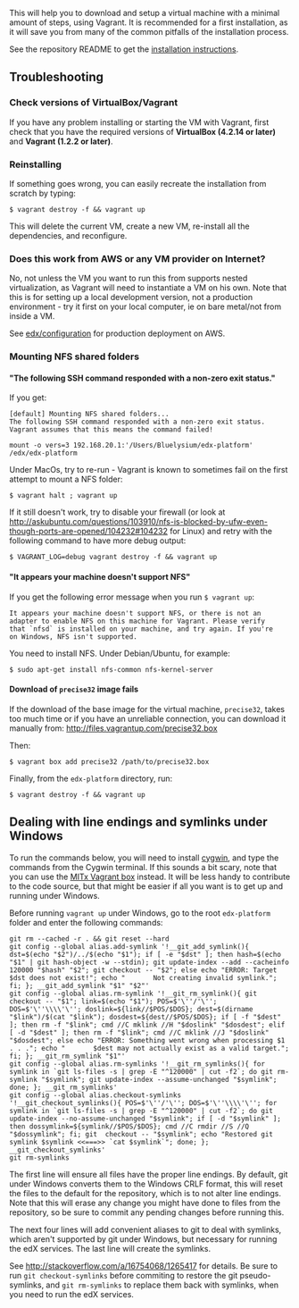 This will help you to download and setup a virtual machine 
with a minimal amount of steps, using Vagrant. It is recommended for a first 
installation, as it will save you from many of the common pitfalls of the
installation process.

See the repository README to get the [installation instructions](https://github.com/edx/edx-platform#installation---the-first-time).

Troubleshooting
---------------

### Check versions of VirtualBox/Vagrant

If you have any problem installing or starting the VM with Vagrant, first check that you have the required versions of **VirtualBox (4.2.14 or later)** and **Vagrant (1.2.2 or later)**.

### Reinstalling

If something goes wrong, you can easily recreate the installation from scratch by 
typing:

```
$ vagrant destroy -f && vagrant up
```

This will delete the current VM, create a new VM, re-install all the dependencies,
and reconfigure.

### Does this work from AWS or any VM provider on Internet?

No, not unless the VM you want to run this from supports nested virtualization, as Vagrant will need to instantiate a VM on his own. Note that this is for setting up a local development version, not a production
environment - try it first on your local computer, ie on bare metal/not from inside a VM.

See [edx/configuration](https://github.com/edx/configuration) for production deployment on AWS.

### Mounting NFS shared folders

#### "The following SSH command responded with a non-zero exit status."

If you get:

```
[default] Mounting NFS shared folders...
The following SSH command responded with a non-zero exit status.
Vagrant assumes that this means the command failed!

mount -o vers=3 192.168.20.1:'/Users/Bluelysium/edx-platform' /edx/edx-platform
```

Under MacOs, try to re-run - Vagrant is known to sometimes fail on the first attempt to mount a NFS folder: 

```
$ vagrant halt ; vagrant up
```

If it still doesn't work, try to disable your firewall (or look at http://askubuntu.com/questions/103910/nfs-is-blocked-by-ufw-even-though-ports-are-opened/104232#104232 for Linux) and retry with the following command to have more debug output:

```
$ VAGRANT_LOG=debug vagrant destroy -f && vagrant up
```

#### "It appears your machine doesn't support NFS"

If you get the following error message when you run `$ vagrant up`:

```
It appears your machine doesn't support NFS, or there is not an
adapter to enable NFS on this machine for Vagrant. Please verify
that `nfsd` is installed on your machine, and try again. If you're
on Windows, NFS isn't supported.
```

You need to install NFS. Under Debian/Ubuntu, for example:

```
$ sudo apt-get install nfs-common nfs-kernel-server
```

#### Download of `precise32` image fails

If the download of the base image for the virtual machine, `precise32`, takes too much time or if you have an unreliable connection, you can download it manually from: http://files.vagrantup.com/precise32.box

Then:

```
$ vagrant box add precise32 /path/to/precise32.box
```

Finally, from the `edx-platform` directory, run:

```
$ vagrant destroy -f && vagrant up
```

Dealing with line endings and symlinks under Windows
----------------------------------------------------

To run the commands below, you will need to install [cygwin](http://cygwin.com/install.html), and type the commands from the Cygwin terminal. If this sounds a bit scary, note that you can use the [MITx Vagrant box](https://people.csail.mit.edu/ichuang/edx/) instead. It will be less handy to contribute to the code source, but that might be easier if all you want is to get up and running under Windows.

Before running `vagrant up` under Windows, go to the root `edx-platform` folder 
and enter the following commands:

```
git rm --cached -r . && git reset --hard
git config --global alias.add-symlink '!__git_add_symlink(){ dst=$(echo "$2")/../$(echo "$1"); if [ -e "$dst" ]; then hash=$(echo "$1" | git hash-object -w --stdin); git update-index --add --cacheinfo 120000 "$hash" "$2"; git checkout -- "$2"; else echo "ERROR: Target $dst does not exist!"; echo "       Not creating invalid symlink."; fi; }; __git_add_symlink "$1" "$2"'
git config --global alias.rm-symlink '!__git_rm_symlink(){ git checkout -- "$1"; link=$(echo "$1"); POS=$'\''/'\''; DOS=$'\''\\\\'\''; doslink=${link//$POS/$DOS}; dest=$(dirname "$link")/$(cat "$link"); dosdest=${dest//$POS/$DOS}; if [ -f "$dest" ]; then rm -f "$link"; cmd //C mklink //H "$doslink" "$dosdest"; elif [ -d "$dest" ]; then rm -f "$link"; cmd //C mklink //J "$doslink" "$dosdest"; else echo "ERROR: Something went wrong when processing $1 . . ."; echo "       $dest may not actually exist as a valid target."; fi; }; __git_rm_symlink "$1"'
git config --global alias.rm-symlinks '!__git_rm_symlinks(){ for symlink in `git ls-files -s | grep -E "^120000" | cut -f2`; do git rm-symlink "$symlink"; git update-index --assume-unchanged "$symlink"; done; }; __git_rm_symlinks'
git config --global alias.checkout-symlinks '!__git_checkout_symlinks(){ POS=$'\''/'\''; DOS=$'\''\\\\'\''; for symlink in `git ls-files -s | grep -E "^120000" | cut -f2`; do git update-index --no-assume-unchanged "$symlink"; if [ -d "$symlink" ]; then dossymlink=${symlink//$POS/$DOS}; cmd //C rmdir //S //Q "$dossymlink"; fi; git  checkout -- "$symlink"; echo "Restored git symlink $symlink <<===>> `cat $symlink`"; done; }; __git_checkout_symlinks'
git rm-symlinks
```

The first line will ensure all files have the proper line endings. By default, 
git under Windows converts them to the Windows CRLF format, this will reset the 
files to the default for the repository, which is to not alter line endings.
Note that this will erase any change you might have done to files from the
repository, so be sure to commit any pending changes before running this.

The next four lines will add convenient aliases to git to deal with symlinks,
which aren't supported by git under Windows, but necessary for running the edX
services. The last line will create the symlinks.

See http://stackoverflow.com/a/16754068/1265417 for details. Be sure to run 
`git checkout-symlinks` before commiting to restore the git pseudo-symlinks, 
and `git rm-symlinks` to replace them back with symlinks, when you need to run 
the edX services.